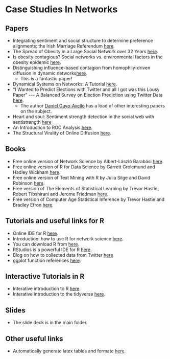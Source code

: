 # Case Studies In Networks

## Papers

- Integrating sentiment and social structure to determine preference alignments: the Irish Marriage Referendum [here](https://royalsocietypublishing.org/doi/full/10.1098/rsos.170154).
- The Spread of Obesity in a Large Social Network over 32 Years [here](https://www.nejm.org/doi/full/10.1056/NEJMsa066082).
- Is obesity contagious? Social networks vs. environmental factors in the obesity epidemic [here](https://www.ncbi.nlm.nih.gov/pubmed/18571258).
- Distinguishing influence-based contagion from homophily-driven diffusion in dynamic networks[here](https://www.pnas.org/content/106/51/21544).
  - This is a fantastic paper!
- Dynamical Systems on Networks: A Tutorial [here](https://link.springer.com/book/10.1007/978-3-319-26641-1).
- "I Wanted to Predict Elections with Twitter and all I got was this Lousy Paper" --- A Balanced Survey on Election Prediction using Twitter Data [here](https://arxiv.org/abs/1204.6441).
  - The author [Daniel Gayo-Avello](https://scholar.google.com/citations?user=bdCROlQAAAAJ&hl=en) has a load of other interesting papers on the subject.
- Heart and soul: Sentiment strength detection in the social web with sentistrength [here](https://www.google.com/url?sa=t&rct=j&q=&esrc=s&source=web&cd=9&cad=rja&uact=8&ved=2ahUKEwj3ho2L3_blAhXcQkEAHRQrDFwQFjAIegQICBAC&url=http%3A%2F%2Fsentistrength.wlv.ac.uk%2Fdocumentation%2FSentiStrengthChapter.pdf&usg=AOvVaw1c8oFIh5RJja9q4Vy64CZU)
- An Introduction to ROC Analysis [here](http://people.inf.elte.hu/kiss/11dwhdm/roc.pdf). 
- The Structural Virality of Online Diffusion [here](https://www.google.com/url?sa=t&rct=j&q=&esrc=s&source=web&cd=2&cad=rja&uact=8&ved=2ahUKEwia0J6LnIjmAhWUUBUIHcLyDSgQFjABegQIBhAC&url=https%3A%2F%2F5harad.com%2Fpapers%2Ftwiral.pdf&usg=AOvVaw2Auo-4bqKzzphRdRG5uo6t).

## Books

- Free online version of Network Science by Albert-László Barabási [here](http://networksciencebook.com/chapter/1).
- Free online version of R for Data Science by Garrett Grolemund and Hadley Wickham [here](https://r4ds.had.co.nz/).
- Free online version of Text Mining with R by Julia Silge and David Robinson [here](https://www.tidytextmining.com/).
- Free version of The Elements of Statistical Learning by Trevor Hastie, Robert Tibshirani and Jerome Friedman [here](https://www.google.com/url?sa=t&rct=j&q=&esrc=s&source=web&cd=2&cad=rja&uact=8&ved=2ahUKEwja_NKliojmAhXznFwKHYU-DAgQFjABegQIBBAC&url=https%3A%2F%2Fweb.stanford.edu%2F~hastie%2FPapers%2FESLII.pdf&usg=AOvVaw25QCy16hNG1RTjwQm4qzz8).
- Free version of Computer Age Statistical Inference by Trevor Hastie and Bradley Efron [here](https://www.google.com/url?sa=t&rct=j&q=&esrc=s&source=web&cd=3&cad=rja&uact=8&ved=2ahUKEwiG2rbKiYjmAhWoQkEAHXm-CPEQFjACegQIBBAC&url=https%3A%2F%2Fweb.stanford.edu%2F~hastie%2FCASI_files%2FPDF%2Fcasi.pdf&usg=AOvVaw35RkePmQDVbV9mFQfiCn73).
<!--- - Old version of Networks by Mark Newman [here]() --->

## Tutorials and useful links for R

- Online IDE for R [here](https://rstudio.cloud).
- Introduction: how to use R for network science [here](https://kateto.net/networks-r-igraph).
- You can download R from [here](https://www.r-project.org/).
- RStudios is a powerful IDE for R [here](https://rstudio.com/products/rstudio/download/).
- Blog on how to collected data from Twitter [here](https://ecmiindmath.org/2015/12/21/hunting-for-ground-truths/)
- ggplot function references [here](https://ggplot2.tidyverse.org/reference/).

## Interactive Tutorials in R
- Interative introduction to R [here](https://davidjpos.shinyapps.io/section_1/).
- Interative introduction to the tidyverse [here](https://davidjpos.shinyapps.io/section_2/).

## Slides

- The slide deck is in the main folder.

## Other useful links

- Automatically generate latex tables and formate [here](https://www.tablesgenerator.com/latex_tables).
